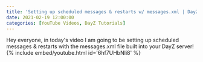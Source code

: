 ```yaml
---
title: 'Setting up scheduled messages & restarts w/ messages.xml | DayZ Server Management'
date: 2021-02-19 12:00:00
categories: [YouTube Videos, DayZ Tutorials]
---
```

Hey everyone, in today's video I am going to be setting up scheduled messages & restarts with the messages.xml file built into your DayZ server!
{% include embed/youtube.html id='6hf7UHbNIi8' %}